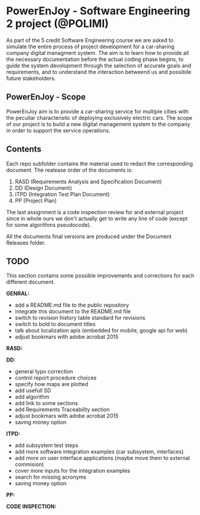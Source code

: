 PowerEnJoy - Software Engineering 2 project (@POLIMI)
=====================================================

As part of the 5 credit Software Engineering course we are asked to simulate the entire process of project development for a car-sharing company digital managment system. The aim is to learn how to provide all the necessary documentation before the actual coding phase begins, to guide the system devolopment through the selection of accurate goals and requirements, and to understand the interaction betweend us and possibile future stakeholders.

PowerEnJoy - Scope
-----

PowerEnJoy aim is to provide a car-sharing service for multiple cities with the peculiar characteristic of deploying exclusively electric cars. The scope of our project is to build a new digital management system to the company in order to support the service operations.

Contents
--------

Each repo subfolder contains the material used to redact the corresponding document.
The realease order of the documents is:
1. RASD (Requirements Analysis and Specification Document)
2. DD (Design Document)
3. ITPD (Integration Test Plan Document)
4. PP (Project Plan)

The last assignment is a code inspection review for and external project since in whole ours we don't actually get to write any line of code (except for some algorithms pseudocode).

All the documents final versions are produced under the Document Releases folder.

TODO
----

This section contains some possible improvements and corrections for each different document.

**GENRAL:**
* add a README.md file to the public repository
* integrate this document to the README.md file
* switch to revision history table standard for revisions
* switch to bold to document titles
* talk about localization apis (embedded for mobile, google api for web)
* adjust bookmars with adobe acrobat 2015

**RASD:**

**DD:**
* general typo correction
* control report procedure choices
* specify how maps are plotted
* add usefull SD
* add algorithm
* add link to some sections
* add Requirements Traceability section
* adjust bookmars with adobe acrobat 2015
* saving money option

**ITPD:**
* add subsystem test steps
* add more software integration examples (car subsystem, interfaces)
* add more on user interface applications (maybe move them to external commision)
* cover more inputs for the integration examples
* search for missing acronyms
* saving money option 

**PP:**

**CODE INSPECTION:**
